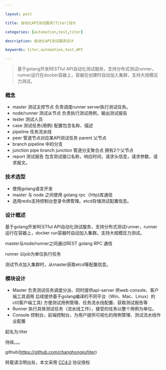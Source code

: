 ```yaml
---

layout: post

title: 自动化API测试服务[Titer]设计

categories: [automation,test,titer]

description: 自动化API测试服务设计

keywords: titer,automation,test,API

---
```


> 基于golang开发RESTful API自动化测试服务，支持分布式测试runner，runner运行在docker容器上，容器在创建时自动加入集群，支持大规模压力测试。

### 概念
- master 测试主控节点 负责调度runner server执行测试任务。
- node/runner 测试从节点 负责执行测试用例，输出测试报告
- tester 测试人员
- case 测试任务(用例) 配置包含名称、描述
- pipeline 任务流水线
- peer 管道节点对应某API测试任务 parent 父节点  
- branch pipeline 中的分支
- junction pipe branch junction 管道分支聚合点 拥有2个父节点
- report 测试报告 包含测试接口名称，响应时间，请求头信息，请求参数，请求报文。

### 技术选型
- 使用golang语言开发
- master 与 node 之间使用 golang rpc（http)库通信
- 选用redis支持控制台登录令牌管理。etcd存储测试配置信息。

### 设计概述
基于golang开发RESTful API自动化测试服务，支持分布式测试runner，runner运行在容器上，docker run容器时自动加入集群。支持大规模压力测试。

master与node/runner之间通过REST golang RPC 通信

runner 以job为单位执行任务

测试节点加入集群时，从master获取etcd等配置信息。

### 模块设计
- Master 负责测试任务调度分派、同时提供api-server 供web console、客户端工具调用 后续提供基于golang编译的不同平台（Win、Mac、Linux）的ctl(客户端工具) 方便测试用例管理、任务流水线配置、获取测试报告等
- Runner  执行具体测试任务（流水线工作），接受的任务以整个用例为单位。
- Console 控制台，前端控制台，为用户提供可视化的用例管理、测试流水线作业配置

起名为:titer

待续。。。

github(https://github.com/changhongio/titer)

转载请注明出处，本文采用 [CC4.0](http://creativecommons.org/licenses/by-nc-nd/4.0/) 协议授权











